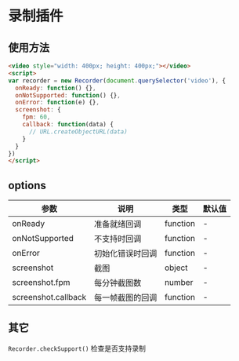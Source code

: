 # 录制插件

## 使用方法

``` html
<video style="width: 400px; height: 400px;"></video>
<script>
var recorder = new Recorder(document.querySelector('video'), {
  onReady: function() {},
  onNotSupported: function() {},
  onError: function(e) {},
  screenshot: {
    fpm: 60,
    callback: function(data) {
      // URL.createObjectURL(data)
    }
  }
})
</script>
```


## options

参数 | 说明 | 类型 | 默认值
-- | -- | -- | --
onReady | 准备就绪回调 | function | -
onNotSupported | 不支持时回调 | function | -
onError | 初始化错误时回调 | function | -
screenshot | 截图 | object | -
screenshot.fpm | 每分钟截图数 | number | -
screenshot.callback | 每一帧截图的回调 | function | -

## 其它

`Recorder.checkSupport()` 检查是否支持录制